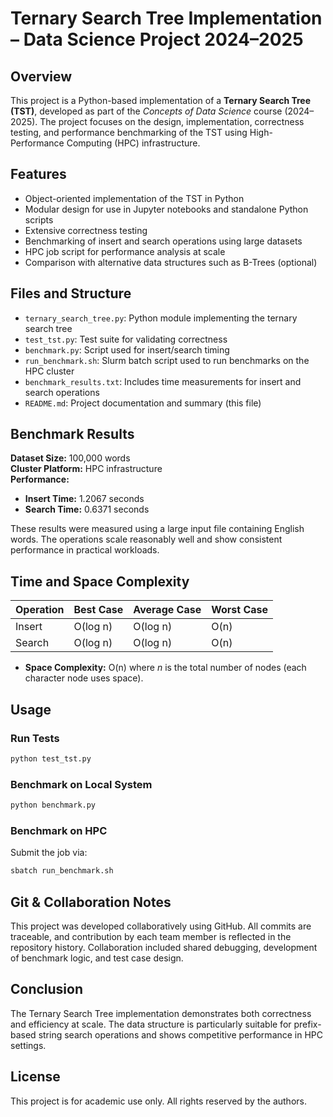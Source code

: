 # Ternary Search Tree Implementation – Data Science Project 2024–2025

## Overview

This project is a Python-based implementation of a **Ternary Search Tree (TST)**, developed as part of the *Concepts of Data Science* course (2024–2025). The project focuses on the design, implementation, correctness testing, and performance benchmarking of the TST using High-Performance Computing (HPC) infrastructure.

## Features

- Object-oriented implementation of the TST in Python
- Modular design for use in Jupyter notebooks and standalone Python scripts
- Extensive correctness testing
- Benchmarking of insert and search operations using large datasets
- HPC job script for performance analysis at scale
- Comparison with alternative data structures such as B-Trees (optional)

## Files and Structure

- `ternary_search_tree.py`: Python module implementing the ternary search tree
- `test_tst.py`: Test suite for validating correctness
- `benchmark.py`: Script used for insert/search timing
- `run_benchmark.sh`: Slurm batch script used to run benchmarks on the HPC cluster
- `benchmark_results.txt`: Includes time measurements for insert and search operations
- `README.md`: Project documentation and summary (this file)

## Benchmark Results

**Dataset Size:** 100,000 words  
**Cluster Platform:** HPC infrastructure  
**Performance:**
- **Insert Time:** 1.2067 seconds
- **Search Time:** 0.6371 seconds

These results were measured using a large input file containing English words. The operations scale reasonably well and show consistent performance in practical workloads.

## Time and Space Complexity

| Operation | Best Case | Average Case | Worst Case |
|-----------|-----------|--------------|------------|
| Insert    | O(log n)  | O(log n)     | O(n)       |
| Search    | O(log n)  | O(log n)     | O(n)       |

- **Space Complexity:** O(n) where *n* is the total number of nodes (each character node uses space).

## Usage

### Run Tests

```bash
python test_tst.py
```

### Benchmark on Local System

```bash
python benchmark.py
```

### Benchmark on HPC

Submit the job via:

```bash
sbatch run_benchmark.sh
```

## Git & Collaboration Notes

This project was developed collaboratively using GitHub. All commits are traceable, and contribution by each team member is reflected in the repository history. Collaboration included shared debugging, development of benchmark logic, and test case design.

## Conclusion

The Ternary Search Tree implementation demonstrates both correctness and efficiency at scale. The data structure is particularly suitable for prefix-based string search operations and shows competitive performance in HPC settings.

## License

This project is for academic use only. All rights reserved by the authors.
